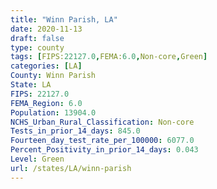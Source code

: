 ```yaml
---
title: "Winn Parish, LA"
date: 2020-11-13
draft: false
type: county
tags: [FIPS:22127.0,FEMA:6.0,Non-core,Green]
categories: [LA]
County: Winn Parish
State: LA
FIPS: 22127.0
FEMA_Region: 6.0
Population: 13904.0
NCHS_Urban_Rural_Classification: Non-core
Tests_in_prior_14_days: 845.0
Fourteen_day_test_rate_per_100000: 6077.0
Percent_Positivity_in_prior_14_days: 0.043
Level: Green
url: /states/LA/winn-parish
---
```




